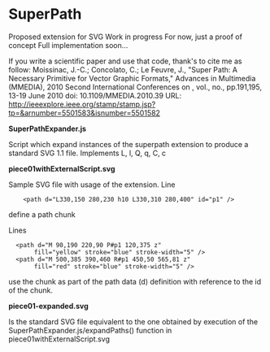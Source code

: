SuperPath
=========

Proposed extension for SVG
Work in progress
For now, just a proof of concept
Full implementation soon...

If you write a scientific paper and use that code, thank's to cite me as follow:
Moissinac, J.-C.; Concolato, C.; Le Feuvre, J., "Super Path: A Necessary Primitive for Vector Graphic Formats," Advances in Multimedia (MMEDIA), 2010 Second International Conferences on , vol., no., pp.191,195, 13-19 June 2010
doi: 10.1109/MMEDIA.2010.39
URL: http://ieeexplore.ieee.org/stamp/stamp.jsp?tp=&arnumber=5501583&isnumber=5501582

**SuperPathExpander.js**

Script which expand instances of the superpath extension to produce a standard 
SVG 1.1 file.
Implements L, l, Q, q, C, c

**piece01withExternalScript.svg**

Sample SVG file with usage of the extension.
Line
```
    <path d="L330,150 280,230 h10 L330,310 280,400" id="p1" />
```                            
define a path chunk

Lines
```
  <path d="M 90,190 220,90 P#p1 120,375 z"
       fill="yellow" stroke="blue" stroke-width="5" />
  <path d="M 500,385 390,460 R#p1 450,50 565,81 z"
       fill="red" stroke="blue" stroke-width="5" />
```
use the chunk as part of the path data (d) definition with reference to the id 
of the chunk.

**piece01-expanded.svg**

Is the standard SVG file equivalent to the one obtained by execution of the
SuperPathExpander.js/expandPaths() function in  piece01withExternalScript.svg